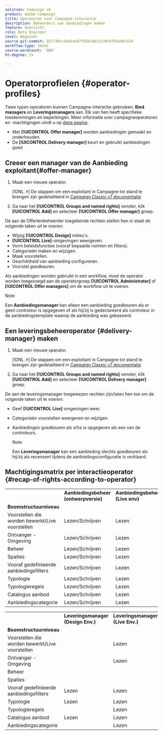 ```yaml
---
solution: Campaign v8
product: Adobe Campaign
title: Operatoren voor Campagne-interactie
description: Beheerders van aanbiedingen maken
feature: Overzicht
role: Data Engineer
level: Beginner
source-git-commit: 167730cc3e81ee47f02bcdbc2c39fe793a99c534
workflow-type: tm+mt
source-wordcount: '384'
ht-degree: 1%

---
```



# Operatorprofielen {#operator-profiles}

Twee typen operatoren kunnen Campagne-interactie gebruiken: **Bied managers** en **Leveringsmanagers** aan. Elk van hen heeft specifieke toestemmingen en beperkingen. Meer informatie over campagneoperatoren en -machtigingen vindt u op [deze pagina](../start/permissions.md).

* Met **[!UICONTROL Offer manager]** worden aanbiedingen gemaakt en onderhouden.
* De **[!UICONTROL Delivery manager]** keurt en gebruikt aanbiedingen goed

## Creeer een manager van de Aanbieding exploitant{#offer-manager}

1. Maak een nieuwe operator.

   [!DNL :arrow_upper_right:] De stappen om een exploitant in Campagne tot stand te brengen zijn gedetailleerd in  [Campaign Classic v7 documentatie](https://experienceleague.adobe.com/docs/campaign-classic/using/getting-started/permissions/access-management-operators.html)

1. Ga naar het **[!UICONTROL Groups and named rights]** venster, klik **[!UICONTROL Add]** en selecteer **[!UICONTROL Offer manager]** groep.

De aan de Offertenbeheerder toegekende rechten stellen hen in staat de volgende taken uit te voeren:

* Wijzig **[!UICONTROL Design]** milieu&#39;s.
* **[!UICONTROL Live]**-omgevingen weergeven.
* Vorm beleidsfuncties (vooraf bepaalde ruimten en filters).
* Categorieën maken en wijzigen.
* Maak voorstellen.
* Geschiktheid van aanbieding configureren.
* Voorstel goedkeuren.

Als aanbiedingen worden gebruikt in een workflow, moet de operator worden toegevoegd aan de operatorgroep **[!UICONTROL Administrator]** of **[!UICONTROL Offer managers]** om de workflow uit te voeren.

>[!NOTE]
>
>Een **Aanbiedingsmanager** kan alleen een aanbieding goedkeuren als er geen controleur is opgegeven of als hij/zij is gedeclareerd als controleur in de aanbiedingstemplate waarop de aanbieding was gebaseerd.

## Een leveringsbeheeroperator {#delivery-manager} maken

1. Maak een nieuwe operator.

   [!DNL :arrow_upper_right:] De stappen om een exploitant in Campagne tot stand te brengen zijn gedetailleerd in  [Campaign Classic v7 documentatie](https://experienceleague.adobe.com/docs/campaign-classic/using/getting-started/permissions/access-management-operators.html)

1. Ga naar het **[!UICONTROL Groups and named rights]** venster, klik **[!UICONTROL Add]** en selecteer **[!UICONTROL Delivery manager]** groep.

De aan de leveringsmanager toegewezen rechten zijn/laten hen toe om de volgende taken uit te voeren:

* Geef **[!UICONTROL Live]** omgevingen weer.
* Categorieën voorstellen weergeven en wijzigen.
* Aanbiedingen goedkeuren als s/he is opgegeven als een van de controleurs.

   >[!NOTE]
   >
   >Een **Leveringsmanager** kan een aanbieding slechts goedkeuren als hij/zij als recensent tijdens de aanbiedingsconfiguratie is verklaard.

## Machtigingsmatrix per interactieoperator {#recap-of-rights-according-to-operator}

<table> 
 <tbody> 
  <tr> 
   <td> </td> 
   <td> <strong>Aanbiedingsbeheer (ontwerpversie)</strong><br /> </td> 
   <td> <strong>Aanbiedingsbeheer (Live env)</strong><br /> </td> 
  </tr> 
  <tr> 
   <td> <strong>Boomstructuurniveau</strong><br /> </td> 
   <td> </td> 
   <td> </td> 
  </tr> 
  <tr> 
   <td> Voorstellen die worden bewerkt/Live voorstellen<br /> </td> 
   <td> Lezen/Schrijven<br /> </td> 
   <td> Lezen<br /> </td> 
  </tr> 
  <tr> 
   <td> Ontvanger - Omgeving<br /> </td> 
   <td> Lezen/Schrijven<br /> </td> 
   <td> Lezen<br /> </td> 
  </tr> 
  <tr> 
   <td> Beheer<br /> </td> 
   <td> Lezen/Schrijven<br /> </td> 
   <td> Lezen<br /> </td> 
  </tr> 
  <tr> 
   <td> Spaties<br /> </td> 
   <td> Lezen/Schrijven<br /> </td> 
   <td> Lezen<br /> </td> 
  </tr> 
  <tr> 
   <td> Vooraf gedefinieerde aanbiedingsfilters<br /> </td> 
   <td> Lezen/Schrijven<br /> </td> 
   <td> Lezen<br /> </td> 
  </tr> 
  <tr> 
   <td> Typologie<br /> </td> 
   <td> Lezen/Schrijven<br /> </td> 
   <td> Lezen<br /> </td> 
  </tr> 
  <tr> 
   <td> Typologieregels<br /> </td> 
   <td> Lezen/Schrijven<br /> </td> 
   <td> Lezen<br /> </td> 
  </tr> 
  <tr> 
   <td> Catalogus aanbod<br /> </td> 
   <td> Lezen/Schrijven<br /> </td> 
   <td> Lezen<br /> </td> 
  </tr> 
  <tr> 
   <td> Aanbiedingscategorie<br /> </td> 
   <td> Lezen/Schrijven<br /> </td> 
   <td> Lezen<br /> </td> 
  </tr> 
 </tbody> 
</table>

<table> 
 <tbody> 
  <tr> 
   <td> </td> 
   <td> <strong>Leveringsmanager (Design Env.)</strong><br /> </td> 
   <td> <strong>Leveringsmanager (Live Env.)</strong><br /> </td> 
  </tr> 
  <tr> 
   <td> <strong>Boomstructuurniveau</strong><br /> </td> 
   <td> </td> 
   <td> </td> 
  </tr> 
  <tr> 
   <td> Voorstellen die worden bewerkt/Live voorstellen<br /> </td> 
   <td> </td> 
   <td> Lezen<br /> </td> 
  </tr> 
  <tr> 
   <td> Ontvanger - Omgeving<br /> </td> 
   <td> </td> 
   <td> Lezen<br /> </td> 
  </tr> 
  <tr> 
   <td> Beheer<br /> </td> 
   <td> </td> 
   <td> </td> 
  </tr> 
  <tr> 
   <td> Spaties<br /> </td> 
   <td> </td> 
   <td> </td> 
  </tr> 
  <tr> 
   <td> Vooraf gedefinieerde aanbiedingsfilters<br /> </td> 
   <td> Lezen<br /> </td> 
   <td> Lezen<br /> </td> 
  </tr> 
  <tr> 
   <td> Typologie<br /> </td> 
   <td> Lezen<br /> </td> 
   <td> Lezen<br /> </td> 
  </tr> 
  <tr> 
   <td> Typologieregels<br /> </td> 
   <td> </td> 
   <td> Lezen<br /> </td> 
  </tr> 
  <tr> 
   <td> Catalogus aanbod<br /> </td> 
   <td> Lezen<br /> </td> 
   <td> Lezen<br /> </td> 
  </tr> 
  <tr> 
   <td> Aanbiedingscategorie<br /> </td> 
   <td> </td> 
   <td> Lezen<br /> </td> 
  </tr> 
 </tbody> 
</table>
